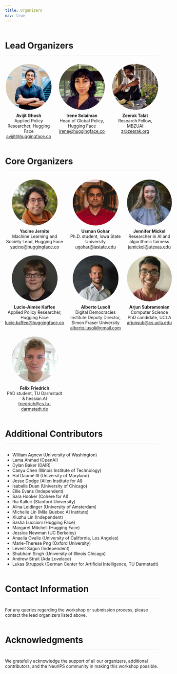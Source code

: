```yaml
---
title: Organizers
nav: true
---
```


<style>
.organizer-grid {
  display: grid;
  grid-template-columns: repeat(auto-fill, minmax(200px, 1fr));
  gap: 20px;
}
.lead-organizer-grid {
  display: grid;
  grid-template-columns: repeat(3, 1fr);
  gap: 20px;
}
.core-organizer-grid {
  display: grid;
  grid-template-columns: repeat(3, 1fr);
  gap: 20px;
}
.organizer-card {
  display: flex;
  flex-direction: column;
  align-items: center;
  text-align: center;
}
.organizer-photo {
  width: 150px;
  height: 150px;
  border-radius: 50%;
  object-fit: cover;
  margin-bottom: 10px;
}
.organizer-info {
  display: flex;
  flex-direction: column;
  align-items: center;
}
@media (max-width: 768px) {
  .lead-organizer-grid, .core-organizer-grid {
    grid-template-columns: repeat(auto-fill, minmax(200px, 1fr));
  }
}
/* Center the last row when there's an odd number of items */
.core-organizer-grid::after {
  content: "";
  grid-column: span 1;
}
.core-organizer-grid > *:last-child:nth-child(3n - 1) {
  grid-column-start: 2;
}
/* Add spacing between sections */
h1 {
  margin-top: 2em;
  margin-bottom: 1em;
  padding-bottom: 0.5em;
  border-bottom: 1px solid #eaecef;
}
.lead-organizer-grid, .core-organizer-grid {
  margin-bottom: 2em;
}
#additional-contributors, #contact-information, #acknowledgments {
  margin-top: 2em;
}
</style>

# Lead Organizers

<div class="lead-organizer-grid">
  <div class="organizer-card">
    <img src="images/avijit-ghosh.jpg" alt="Avijit Ghosh" class="organizer-photo">
    <div class="organizer-info">
      <strong>Avijit Ghosh</strong>
      <span>Applied Policy Researcher, Hugging Face</span>
      <a href="mailto:avijit@huggingface.co">avijit@huggingface.co</a>
    </div>
  </div>
  <div class="organizer-card">
    <img src="images/irene-solaiman.jpg" alt="Irene Solaiman" class="organizer-photo">
    <div class="organizer-info">
      <strong>Irene Solaiman</strong>
      <span>Head of Global Policy, Hugging Face</span>
      <a href="mailto:irene@huggingface.co">irene@huggingface.co</a>
    </div>
  </div>
  <div class="organizer-card">
    <img src="images/zeerak-talat.jpg" alt="Zeerak Talat" class="organizer-photo">
    <div class="organizer-info">
      <strong>Zeerak Talat</strong>
      <span>Research Fellow, MBZUAI</span>
      <a href="mailto:z@zeerak.org">z@zeerak.org</a>
    </div>
  </div>
</div>

# Core Organizers

<div class="core-organizer-grid">
  <div class="organizer-card">
    <img src="images/yacine-jernite.jpg" alt="Yacine Jernite" class="organizer-photo">
    <div class="organizer-info">
      <strong>Yacine Jernite</strong>
      <span>Machine Learning and Society Lead, Hugging Face</span>
      <a href="mailto:yacine@huggingface.co">yacine@huggingface.co</a>
    </div>
  </div>
  <div class="organizer-card">
    <img src="images/usman-gohar.jpg" alt="Usman Gohar" class="organizer-photo">
    <div class="organizer-info">
      <strong>Usman Gohar</strong>
      <span>Ph.D. student, Iowa State University</span>
      <a href="mailto:ugohar@iastate.edu">ugohar@iastate.edu</a>
    </div>
  </div>
  <div class="organizer-card">
    <img src="images/jennifer-mickel.jpg" alt="Jennifer Mickel" class="organizer-photo">
    <div class="organizer-info">
      <strong>Jennifer Mickel</strong>
      <span>Researcher in AI and algorithmic fairness</span>
      <a href="mailto:jamickel@utexas.edu">jamickel@utexas.edu</a>
    </div>
  </div>
  <div class="organizer-card">
    <img src="images/lucie-aimee-kaffee.jpg" alt="Lucie-Aimée Kaffee" class="organizer-photo">
    <div class="organizer-info">
      <strong>Lucie-Aimée Kaffee</strong>
      <span>Applied Policy Researcher, Hugging Face</span>
      <a href="mailto:lucie.kaffee@huggingface.co">lucie.kaffee@huggingface.co</a>
    </div>
  </div>
  <div class="organizer-card">
    <img src="images/alberto-lusoli.jpg" alt="Alberto Lusoli" class="organizer-photo">
    <div class="organizer-info">
      <strong>Alberto Lusoli</strong>
      <span>Digital Democracies Institute Deputy Director, Simon Fraser University</span>
      <a href="mailto:alberto.lusoli@gmail.com">alberto.lusoli@gmail.com</a>
    </div>
  </div>
  <div class="organizer-card">
    <img src="images/arjun-subramonian.jpg" alt="Arjun Subramonian" class="organizer-photo">
    <div class="organizer-info">
      <strong>Arjun Subramonian</strong>
      <span>Computer Science PhD candidate, UCLA</span>
      <a href="mailto:arjunsub@cs.ucla.edu">arjunsub@cs.ucla.edu</a>
    </div>
  </div>
  <div class="organizer-card">
    <img src="images/felix-friedrich.jpg" alt="Felix Friedrich" class="organizer-photo">
    <div class="organizer-info">
      <strong>Felix Friedrich</strong>
      <span>PhD student, TU Darmstadt & hessian.AI</span>
      <a href="mailto:friedrich@cs.tu-darmstadt.de">friedrich@cs.tu-darmstadt.de</a>
    </div>
  </div>
</div>

# Additional Contributors

- William Agnew (University of Washington)
- Lama Ahmad (OpenAI)
- Dylan Baker (DAIR)
- Canyu Chen (Illinois Institute of Technology)
- Hal Daumé III (University of Maryland)
- Jesse Dodge (Allen Institute for AI)
- Isabella Duan (University of Chicago)
- Ellie Evans (Independent)
- Sara Hooker (Cohere for AI)
- Ria Kalluri (Stanford University)
- Alina Leidinger (University of Amsterdam)
- Michelle Lin (Mila Quebec AI Institute)
- Xiuzhu Lin (Independent)
- Sasha Luccioni (Hugging Face)
- Margaret Mitchell (Hugging Face)
- Jessica Newman (UC Berkeley)
- Anaelia Ovalle (University of California, Los Angeles)
- Marie-Therese Png (Oxford University)
- Levent Sagun (Independent)
- Shubham Singh (University of Illinois Chicago)
- Andrew Strait (Ada Lovelace)
- Lukas Struppek (German Center for Artificial Intelligence, TU Darmstadt)

# Contact Information

For any queries regarding the workshop or submission process, please contact the lead organizers listed above.

# Acknowledgments

We gratefully acknowledge the support of all our organizers, additional contributors, and the NeurIPS community in making this workshop possible.

